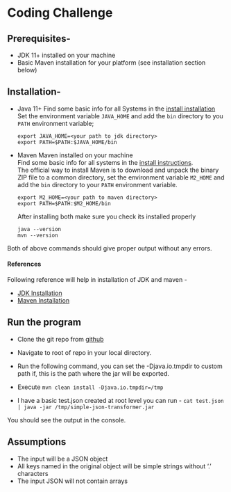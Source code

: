 Coding Challenge
===========================


Prerequisites-
-------------
- JDK 11+ installed on your machine
- Basic Maven installation for your platform (see installation section below)

Installation-
-------------

- Java 11+
Find some basic info for all Systems in the [install installation][javainstall]</br>
Set the environment variable `JAVA_HOME` and add the `bin` directory to you `PATH` environment variable;

    ```
    export JAVA_HOME=<your path to jdk directory>
    export PATH=$PATH:$JAVA_HOME/bin
    ````

- Maven
Maven installed on your machine</br>
Find some basic info for all systems in the [install instructions][mvninstall].<br/>
The official way to install Maven is to download and unpack the binary ZIP file to a common directory, set the environment variable `M2_HOME` and add the `bin` directory to your `PATH` environment variable.

    ```
    export M2_HOME=<your path to maven directory>
    export PATH=$PATH:$M2_HOME/bin
    ```
    After installing both make sure you check its installed properly

    ```
    java --version
    mvn --version
    ```
Both of above commands should give proper output without any errors.

#### References
Following reference will help in installation of JDK and maven -
- [JDK Installation][javainstall]
- [Maven Installation][mvninstall]


Run the program
-------------

- Clone the git repo from [github][gitrepo]

- Navigate to root of repo in your local directory.

- Run the following command, you can set the -Djava.io.tmpdir to custom path if, this is the path where the jar will be exported.

- Execute  `mvn clean install -Djava.io.tmpdir=/tmp`

- I have a basic test.json created at root level you can run -
`cat test.json | java -jar /tmp/simple-json-transformer.jar`

You should see the output in the console.


Assumptions
-------------

- The input will be a JSON object
- All keys named in the original object will be simple strings without ‘.’ characters
- The input JSON will not contain arrays


[javainstall]: https://docs.oracle.com/en/java/javase/11/install/overview-jdk-installation.html#GUID-8677A77F-231A-40F7-98B9-1FD0B48C346A
[mvninstall]: http://books.sonatype.com/mvnex-book/reference/installation-sect-maven-install.html
[gitrepo]: https://github.com/pratikzdev/simple-json-transformer
